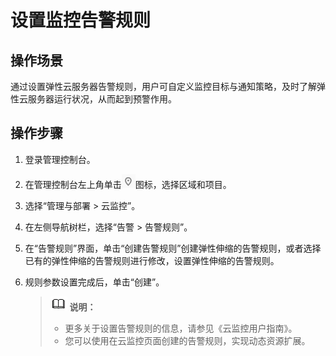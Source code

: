 # 设置监控告警规则<a name="ZH-CN_TOPIC_0108337599"></a>

## 操作场景<a name="zh-cn_topic_0027371531_section38299792222911"></a>

通过设置弹性云服务器告警规则，用户可自定义监控目标与通知策略，及时了解弹性云服务器运行状况，从而起到预警作用。

## 操作步骤<a name="zh-cn_topic_0027371531_section7969360222918"></a>

1.  登录管理控制台。
2.  在管理控制台左上角单击![](figures/icon-region-0.png)图标，选择区域和项目。
3.  选择“管理与部署 \> 云监控”。
4.  在左侧导航树栏，选择“告警 \> 告警规则”。
5.  在“告警规则”界面，单击“创建告警规则”创建弹性伸缩的告警规则，或者选择已有的弹性伸缩的告警规则进行修改，设置弹性伸缩的告警规则。
6.  规则参数设置完成后，单击“创建”。

    >![](public_sys-resources/icon-note.gif) **说明：**   
    >-   更多关于设置告警规则的信息，请参见《云监控用户指南》。  
    >-   您可以使用在云监控页面创建的告警规则，实现动态资源扩展。  


